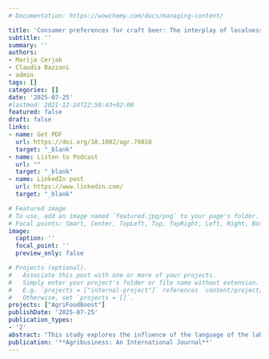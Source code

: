 ```yaml
---
# Documentation: https://wowchemy.com/docs/managing-content/

title: 'Consumer preferences for craft beer: The interplay of localness and advertising language'
subtitle: ''
summary: ''
authors:
- Marija Cerjak
- Claudia Bazzani
- admin
tags: []
categories: []
date: '2025-07-25'
#lastmod: 2021-12-24T22:50:43+02:00
featured: false
draft: false
links: 
- name: Get PDF
  url: https://doi.org/10.1002/agr.70018
  target: "_blank"
- name: Listen to Podcast
  url: ""
  target: "_blank"
- name: LinkedIn post
  url: https://www.linkedin.com/
  target: "_blank"

# Featured image
# To use, add an image named `featured.jpg/png` to your page's folder.
# Focal points: Smart, Center, TopLeft, Top, TopRight, Left, Right, BottomLeft, Bottom, BottomRight.
image:
  caption: ''
  focal_point: ''
  preview_only: false

# Projects (optional).
#   Associate this post with one or more of your projects.
#   Simply enter your project's folder or file name without extension.
#   E.g. `projects = ["internal-project"]` references `content/project/deep-learning/index.md`.
#   Otherwise, set `projects = []`.
projects: ["AgriFoodBoost"]
publishDate: '2025-07-25'
publication_types:
- '2'
abstract: "This study explores the influence of the language of the label, origin of production, and origin of brewing ingredients on Croatian consumers' preferences and willingness to pay for organic craft beer. Employing an online survey and a choice experiment among 223 Croatian alcohol consumers, we find that while there's a willingness to pay a premium for locally brewed beer with local ingredients, the use of English on labels negatively impacts consumers' willingness to pay. This suggests a preference for local narrative over foreign language labels, indicating that craft beer producers in tourist destinations like Croatia should prioritize local storytelling in their marketing strategies to better connect with domestic consumers."
publication: '**Agribusiness: An International Journal**'
---
```

